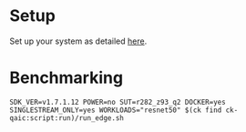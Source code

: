 # Setup
Set up your system as detailed [here](https://github.com/krai/ck-qaic/blob/main/script/setup.docker/README.md).

# Benchmarking
```
SDK_VER=v1.7.1.12 POWER=no SUT=r282_z93_q2 DOCKER=yes SINGLESTREAM_ONLY=yes WORKLOADS="resnet50" $(ck find ck-qaic:script:run)/run_edge.sh
```
